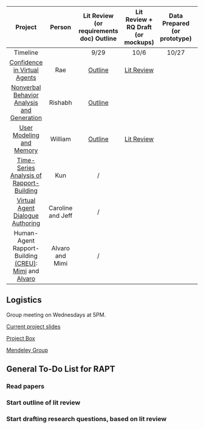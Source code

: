 |Project|Person|Lit Review (or requirements doc) Outline|Lit Review + RQ Draft (or mockups)|Data Prepared (or prototype)|Analyses Done (or implementation)|Final Report|
|:---------:|:------:|:------:|:------:|:---------:|:---------:|:---------:|
|Timeline                                                  ||9/29|10/6|10/27|11/17|12/8|
|[Confidence in Virtual Agents](https://drive.google.com/drive/folders/0B8-jZTnFMdNmUFZHOWE0MWd0VDg?usp=sharing)                                            |Rae|[Outline](https://docs.google.com/document/d/1huDqPyOQdtrxJqqJqtpdAO08jCGdcssm7651vjdyBrw/edit?usp=sharing)| [Lit Review](https://docs.google.com/document/d/1R5TbUl2EMTokasZtK4e75HVYh9yRQCSf5xDrsnPASj4/edit?usp=sharing)| | | |
|[Nonverbal Behavior Analysis and Generation](https://drive.google.com/drive/u/1/folders/0B1BiYP48lWAVRWdEdXhnWjRyYjQ)                              |Rishabh|[Outline](https://docs.google.com/document/d/1dorhXnli4SSt9FlM3Im6u9phYerJlhj_kAni4Z9Cx88/edit?usp=sharing)| | | | |
|[User Modeling and Memory](https://github.com/WilliXL/user_modeling_memory)  |William|[Outline](https://cmu.box.com/s/v9noffkys5u9ub7r70inrnjpspc2sj2x)|[Lit Review](https://cmu.box.com/s/2c1283yys4v9da04acsnwhhl6r8r8bps)| | | |
|[Time-Series Analysis of Rapport-Building](#)                                |Kun|/| | | | |
|[Virtual Agent Dialogue Authoring](https://github.com/lijeffrey39/dialogue_authoring_tool/blob/master/README.md)                                        |Caroline and Jeff|/| | | | |
|Human-Agent Rapport-Building <a href="http://cra.org/cra-w/creu/#overview" target="_blank">(CREU)</a>: <a href="https://michelinaastlecreu.wordpress.com/" target="_blank">Mimi</a> and <a href="https://alvarostudieslearningscience.com" target="_blank">Alvaro</a>                                                    |Alvaro and Mimi|/| | | | |


## Logistics
Group meeting on Wednesdays at 5PM.

[Current project slides](https://docs.google.com/presentation/d/1quJ2jhKicCUSYnbxKJEueCju1-9yexhnnaAsFyMq8CM/edit?usp=sharing)

[Project Box](https://cmu.box.com/s/bksvdkoy27pxg2k0lm80stzrf0y5pgp6)

[Mendeley Group](https://www.mendeley.com/community/rapt-fall-2017-interns/)

## General To-Do List for RAPT

### Read papers

### Start outline of lit review

### Start drafting research questions, based on lit review
